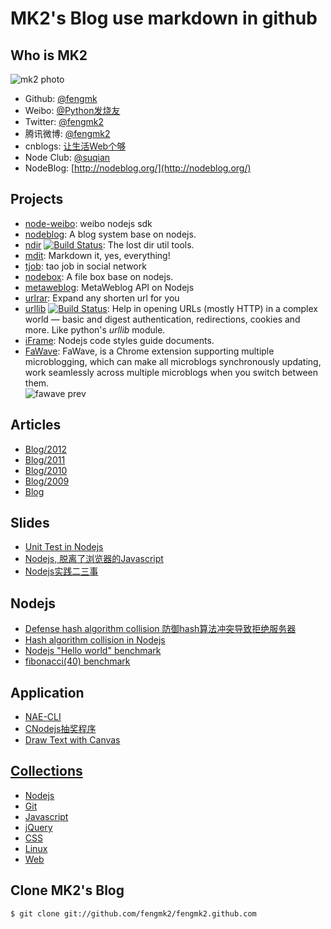 # MK2's Blog use markdown in github

## Who is MK2
![mk2 photo](https://secure.gravatar.com/avatar/95b9d41231617a05ced5604d242c9670?s=140&d=https://a248.e.akamai.net/assets.github.com%2Fimages%2Fgravatars%2Fgravatar-140.png)
* Github: [@fengmk](https://github.com/fengmk2)
* Weibo: [@Python发烧友](http://weibo.com/imk2)
* Twitter: [@fengmk2](http://twitter.com/fengmk2)
* 腾讯微博: [@fengmk2](http://t.qq.com/fengmk2)
* cnblogs: [让生活Web个够](http://fengmk2.cnblogs.com/)
* Node Club: [@suqian](http://club.cnodejs.org/user/suqian)
* NodeBlog: [http://nodeblog.org/](http://nodeblog.org/)

## Projects

* [node-weibo](https://github.com/fengmk2/node-weibo): weibo nodejs sdk
* [nodeblog](https://github.com/fengmk2/nodeblog): A blog system base on nodejs. 
* [ndir](https://github.com/fengmk2/ndir) [![Build Status](https://secure.travis-ci.org/fengmk2/ndir.png)](http://travis-ci.org/fengmk2/ndir): The lost dir util tools. 
* [mdit](https://github.com/fengmk2/mdit): Markdown it, yes, everything!
* [tjob](https://github.com/TBEDP/tjob): tao job in social network
* [nodebox](https://github.com/fengmk2/nodebox): A file box base on nodejs.
* [metaweblog](https://github.com/fengmk2/metaweblog): MetaWeblog API on Nodejs
* [urlrar](https://github.com/fengmk2/urlrar): Expand any shorten url for you
* [urllib](https://github.com/TBEDP/urllib) [![Build Status](https://secure.travis-ci.org/TBEDP/urllib.png)](http://travis-ci.org/TBEDP/urllib): Help in opening URLs (mostly HTTP) in a complex world — basic and digest authentication, redirections, cookies and more. Like python's _urllib_ module.
* [iFrame](https://github.com/windyrobin/iFrame): Nodejs code styles guide documents.
* [FaWave](https://chrome.google.com/webstore/detail/aicelmgbddfgmpieedjiggifabdpcnln): FaWave, is a Chrome extension supporting multiple microblogging, which can make all microblogs synchronously updating, work seamlessly across multiple microblogs when you switch between them.
<br/>![fawave prev](http://ww2.sinaimg.cn/large/6cfc7910jw1dp88kwaao5j.jpg)

## Articles

* [Blog/2012](/blog/2012)
* [Blog/2011](/blog/2011)
* [Blog/2010](/blog/2010)
* [Blog/2009](/blog/2009)
* [Blog](/blog/)

## Slides

* [Unit Test in Nodejs](/ppt/unittest-and-bdd-in-nodejs-with-mocha.html)
* [Nodejs, 脱离了浏览器的Javascript](/ppt/qcon2011/index.html)
* [Nodejs实践二三事](/ppt/those-things-using-nodejs/index.html)

## Nodejs

* [Defense hash algorithm collision 防御hash算法冲突导致拒绝服务器](/blog/2011/defense-hash-algorithm-collision-dos.html)
* [Hash algorithm collision in Nodejs](/blog/2011/hac-in-nodejs-results.html)
* [Nodejs "Hello world" benchmark](/blog/helloworld-benchmark.html)
* [fibonacci(40) benchmark](/blog/2011/fibonacci/nodejs-python-php-ruby-lua.html)

## Application

* [NAE-CLI](http://club.cnodejs.org/topic/4f387648301a48d50e003d4c)
* [CNodejs抽奖程序](/lottery/index.html)
* [Draw Text with Canvas](/blog/2011/canvas-text.html)

## [Collections](/collections)

* [Nodejs](/collections/nodejs.html)
* [Git](/collections/git.html)
* [Javascript](/collections/javascript.html)
* [jQuery](/collections/jquery.html)
* [CSS](/collections/css.html)
* [Linux](/collections/linux.html)
* [Web](/collections/web.html)

## Clone MK2's Blog

```
$ git clone git://github.com/fengmk2/fengmk2.github.com
```